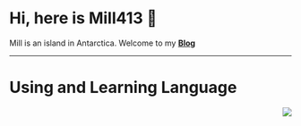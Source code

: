 # Hi, here is Mill413 👋

Mill is an island in Antarctica.
Welcome to my [**Blog**](http://blog.harumill.top/)

----------------------

# Using and Learning Language
<a href="https://github.com/anuraghazra/github-readme-stats"><img align="right" src="https://github-readme-stats.vercel.app/api?theme=vue&include_all_commits=true&username=Mill413&show_icons=true&hide_border=true"></a>
